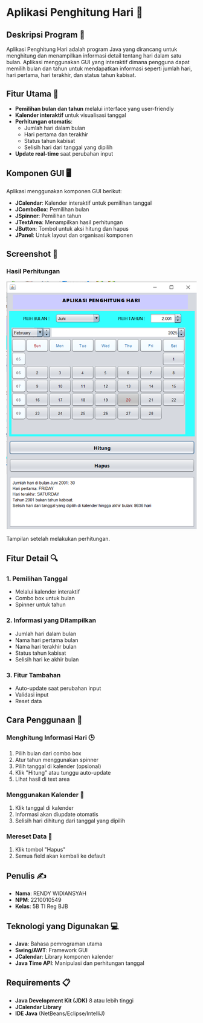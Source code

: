 # Aplikasi Penghitung Hari 📅

## Deskripsi Program 📝

Aplikasi Penghitung Hari adalah program Java yang dirancang untuk menghitung dan menampilkan informasi detail tentang hari dalam satu bulan. Aplikasi menggunakan GUI yang interaktif dimana pengguna dapat memilih bulan dan tahun untuk mendapatkan informasi seperti jumlah hari, hari pertama, hari terakhir, dan status tahun kabisat.

## Fitur Utama 🔧

- **Pemilihan bulan dan tahun** melalui interface yang user-friendly
- **Kalender interaktif** untuk visualisasi tanggal
- **Perhitungan otomatis**:
  - Jumlah hari dalam bulan
  - Hari pertama dan terakhir
  - Status tahun kabisat
  - Selisih hari dari tanggal yang dipilih
- **Update real-time** saat perubahan input

## Komponen GUI 🖥️

Aplikasi menggunakan komponen GUI berikut:

- **JCalendar**: Kalender interaktif untuk pemilihan tanggal
- **JComboBox**: Pemilihan bulan
- **JSpinner**: Pemilihan tahun
- **JTextArea**: Menampilkan hasil perhitungan
- **JButton**: Tombol untuk aksi hitung dan hapus
- **JPanel**: Untuk layout dan organisasi komponen

## Screenshot 📸

### Hasil Perhitungan

![Hasil Perhitungan](Tugas4.png)

Tampilan setelah melakukan perhitungan.

## Fitur Detail 🔍

### 1. Pemilihan Tanggal

- Melalui kalender interaktif
- Combo box untuk bulan
- Spinner untuk tahun

### 2. Informasi yang Ditampilkan

- Jumlah hari dalam bulan
- Nama hari pertama bulan
- Nama hari terakhir bulan
- Status tahun kabisat
- Selisih hari ke akhir bulan

### 3. Fitur Tambahan

- Auto-update saat perubahan input
- Validasi input
- Reset data

## Cara Penggunaan 📖

### Menghitung Informasi Hari 🕒

1. Pilih bulan dari combo box
2. Atur tahun menggunakan spinner
3. Pilih tanggal di kalender (opsional)
4. Klik "Hitung" atau tunggu auto-update
5. Lihat hasil di text area

### Menggunakan Kalender 📅

1. Klik tanggal di kalender
2. Informasi akan diupdate otomatis
3. Selisih hari dihitung dari tanggal yang dipilih

### Mereset Data 🔄

1. Klik tombol "Hapus"
2. Semua field akan kembali ke default

## Penulis ✍️

- **Nama**: RENDY WIDIANSYAH
- **NPM**: 2210010549
- **Kelas**: 5B TI Reg BJB

## Teknologi yang Digunakan 💻

- **Java**: Bahasa pemrograman utama
- **Swing/AWT**: Framework GUI
- **JCalendar**: Library komponen kalender
- **Java Time API**: Manipulasi dan perhitungan tanggal

## Requirements 📋

- **Java Development Kit (JDK)** 8 atau lebih tinggi
- **JCalendar Library**
- **IDE Java** (NetBeans/Eclipse/IntelliJ)
